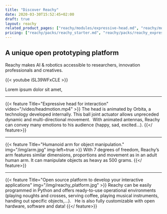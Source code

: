 ```yaml
---
title: "Discover Reachy"
date: 2020-03-30T15:52:45+02:00
draft: true
layout: reachy
related_product_pages: ["reachy/modules/expressive-head.md", "reachy/modules/chest.md", "reachy/modules/bioinspired-arm.md", "reachy/modules/gripper.md", "reachy/modules/humanoid-hand.md"]
pricing: ["reachy/packs/reachy_starter.md", "reachy/packs/reachy_expressive.md", "reachy/packs/reachy_advanced.md"]
---
```


## A unique open prototyping platform
Reachy makes AI & robotics accessible to researchers, innovation professionals and creatives.

{{< youtube iSL39WFxCLE >}}


Lorem ipsum dolor sit amet,

---

{{< feature Title="Expressive head for interaction"  video="/video/headmotion.mp4" >}}
The head is animated by Orbita, a technology developed internally. This ball joint actuator allows unpreceded dynamic and multi-directional movement.  With animated antennas, Reachy can convey many emotions to his audience (happy, sad, excited...).
{{</ feature>}}

---

{{< feature Title="Humanoid arm for object manipulation."  img="/img/arm.jpg" img-left=true >}}
With 7 degrees of freedom, Reachy’s arm features similar dimensions, proportions and movement as in an adult human arm. It can manipulate objects as heavy as 500 grams.
{{</ feature>}}

---

{{< feature Title="Open source platform to develop your interactive applications"  img="/img/reachy_platform.jpg"  >}}
Reachy can be easily programmed in Python and offers ready-to-use operational environments (playing noughts and crosses, serving coffee, playing musical instruments, handing out specific objects,...).   He is also fully customizable with open hardware, software and data!
{{</ feature>}}
